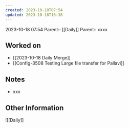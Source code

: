 ```yaml
---
created: 2023-10-18T07:54
updated: 2023-10-18T16:38
---
```

2023-10-18 07:54
Parent:: [[Daily]] 
Parent:: xxxx
## Worked on

- [[2023-10-18 Daily Merge]]
- [[Config-3508 Testing Large file transfer for Pallavi]]

## Notes

- xxx

## Other Information

![[Daily]]
